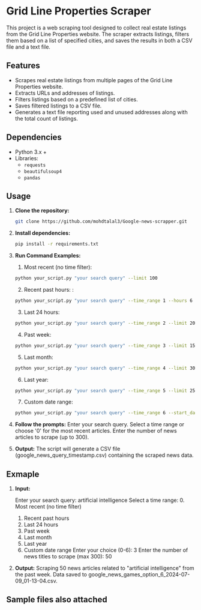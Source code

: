 # Grid Line Properties Scraper

This project is a web scraping tool designed to collect real estate listings from the Grid Line Properties website. The scraper extracts listings, filters them based on a list of specified cities, and saves the results in both a CSV file and a text file.

## Features

- Scrapes real estate listings from multiple pages of the Grid Line Properties website.
- Extracts URLs and addresses of listings.
- Filters listings based on a predefined list of cities.
- Saves filtered listings to a CSV file.
- Generates a text file reporting used and unused addresses along with the total count of listings.
## Dependencies

- Python 3.x +
- Libraries:
  - `requests`
  - `beautifulsoup4`
  - `pandas`

## Usage

1. **Clone the repository:**

   ```bash
   git clone https://github.com/mohdtalal3/Google-news-scrapper.git

2. **Install dependencies:**
    ```bash
    pip install -r requirements.txt

3. **Run Command Examples:**
    1. Most recent (no time filter):
    ```bash
    python your_script.py "your search query" --limit 100
    ```
    2. Recent past hours: :
    ```bash
    python your_script.py "your search query" --time_range 1 --hours 6 --limit 100
    ```
    3. Last 24 hours:
    ```bash
    python your_script.py "your search query" --time_range 2 --limit 200
    ```
    4. Past week:
    ```bash
    python your_script.py "your search query" --time_range 3 --limit 150
    ```
    5. Last month:
    ```bash
    python your_script.py "your search query" --time_range 4 --limit 300
    ```
    6. Last year:
    ```bash
    python your_script.py "your search query" --time_range 5 --limit 250
    ```
    7. Custom date range:
    ```bash
    python your_script.py "your search query" --time_range 6 --start_date "06/01/2024" --end_date "06/30/2024" --limit 200
    ```
    
4. **Follow the prompts:**
    Enter your search query.
    Select a time range or choose '0' for the most recent articles.
    Enter the number of news articles to scrape (up to 300).

5. **Output:**
    The script will generate a CSV file (google_news_query_timestamp.csv) containing the scraped news data.

## Exmaple

1. **Input:**

    Enter your search query: artificial intelligence
    Select a time range:
    0. Most recent (no time filter)
    1. Recent past hours
    2. Last 24 hours
    3. Past week
    4. Last month
    5. Last year
    6. Custom date range
    Enter your choice (0-6): 3
    Enter the number of news titles to scrape (max 300): 50


2. **Output:**
    Scraping 50 news articles related to "artificial intelligence" from the past week.
    Data saved to google_news_games_option_6_2024-07-09_01-13-04.csv.


## Sample files also attached